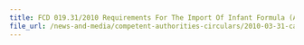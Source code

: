 ```yaml
---
title: FCD 019.31/2010 Requirements For The Import Of Infant Formula (Age 0-12 Months) 
file_url: /news-and-media/competent-authorities-circulars/2010-03-31-ca.pdf
---
```

